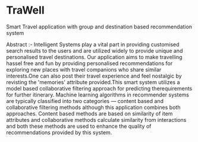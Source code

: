 # TraWell
Smart Travel application with group and destination based recommendation system


Abstract :- Intelligent Systems play a vital part in providing customised search results to the users and are utilized widely to provide unique and personalised travel destinations. Our application aims to make travelling hassel free and fun by providing personalised recommendations for exploring new places with travel companions who share similar interests.One can also post their travel experience and feel nostalgic by revisting the 'memories' attribute provided.This smart system utilizes a model based collaborative filtering approach for predicting therequirements for further itinerary. Machine learning algorithms in recommender systems are typically classified into two categories — content based and collaborative filtering methods although this application combines both approaches. Content based methods are based on similarity of item attributes and collaborative methods calculate similarity from interactions and both these methods are used to enhance the quality of recommendations provided by this system.
